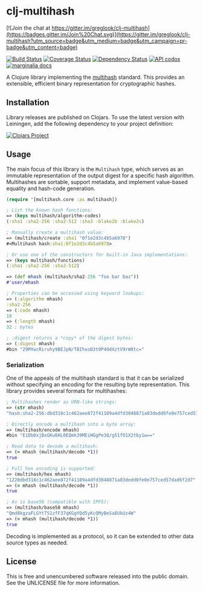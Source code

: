 clj-multihash
=============

[![Join the chat at https://gitter.im/greglook/clj-multihash](https://badges.gitter.im/Join%20Chat.svg)](https://gitter.im/greglook/clj-multihash?utm_source=badge&utm_medium=badge&utm_campaign=pr-badge&utm_content=badge)

[![Build Status](https://travis-ci.org/greglook/clj-multihash.svg?branch=develop)](https://travis-ci.org/greglook/clj-multihash)
[![Coverage Status](https://coveralls.io/repos/greglook/clj-multihash/badge.svg?branch=develop)](https://coveralls.io/r/greglook/clj-multihash?branch=develop)
[![Dependency Status](https://www.versioneye.com/clojure/mvxcvi:multihash/badge.svg)](https://www.versioneye.com/clojure/mvxcvi:multihash)
[![API codox](http://b.repl.ca/v1/doc-API-blue.png)](https://greglook.github.io/clj-multihash/api/multihash.core.html)
[![marginalia docs](http://b.repl.ca/v1/doc-marginalia-blue.png)](https://greglook.github.io/clj-multihash/marginalia/uberdoc.html)

A Clojure library implementing the
[multihash](https://github.com/jbenet/multihash) standard. This provides an
extensible, efficient binary representation for cryptographic hashes.

## Installation

Library releases are published on Clojars. To use the latest version with
Leiningen, add the following dependency to your project definition:

[![Clojars Project](http://clojars.org/mvxcvi/multihash/latest-version.svg)](http://clojars.org/mvxcvi/multihash)

## Usage

The main focus of this library is the `Multihash` type, which serves as an
immutable representation of the output digest for a specific hash algorithm.
Multihashes are sortable, support metadata, and implement value-based equality
and hash-code generation.

```clojure
(require '[multihash.core :as multihash])

; List the known hash functions:
=> (keys multihash/algorithm-codes)
(:sha1 :sha2-256 :sha2-512 :sha3 :blake2b :blake2s)

; Manually create a multihash value:
=> (multihash/create :sha1 "0f1e2d3c4b5a6978")
#<Multihash hash:sha1:0f1e2d3c4b5a6978>

; Or use one of the constructors for built-in Java implementations:
=> (keys multihash/functions)
(:sha1 :sha2-256 :sha2-512)

=> (def mhash (multihash/sha2-256 "foo bar baz"))
#'user/mhash

; Properties can be accessed using keyword lookups:
=> (:algorithm mhash)
:sha2-256
=> (:code mhash)
18
=> (:length mhash)
32 ; bytes

; :digest returns a *copy* of the digest bytes:
=> (:digest mhash)
#bin "29MYwcRiruhy9BEJpN/TBIhxoD3t0P4OdXztV9rW8tc="
```

### Serialization

One of the appeals of the multihash standard is that it can be serialized
without specifying an encoding for the resulting byte representation. This
library provides several formats for multihashes:

```clojure
; Multihashes render as URN-like strings:
=> (str mhash)
"hash:sha2-256:dbd318c1c462aee872f41109a4dfd3048871a03dedd0fe0e757ced57dad6f2d7"

; Directly encode a multihash into a byte array:
=> (multihash/encode mhash)
#bin "EiDb0xjBxGKu6HL0EQmk39MEiHGgPe3Q/g51fO1X2tby1w=="

; Read data to decode a multihash:
=> (= mhash (multihash/decode *1))
true

; Full hex encoding is supported:
=> (multihash/hex mhash)
"1220dbd318c1c462aee872f41109a4dfd3048871a03dedd0fe0e757ced57dad6f2d7"
=> (= mhash (multihash/decode *1))
true

; As is base58 (compatible with IPFS):
=> (multihash/base58 mhash)
"Qmd8kgzaFLGYtTS1zfF37qKGgYQd5yKcQMyBeSa8UkUz4W"
=> (= mhash (multihash/decode *1))
true
```

Decoding is implemented as a protocol, so it can be extended to other data
source types as needed.

## License

This is free and unencumbered software released into the public domain.
See the UNLICENSE file for more information.

